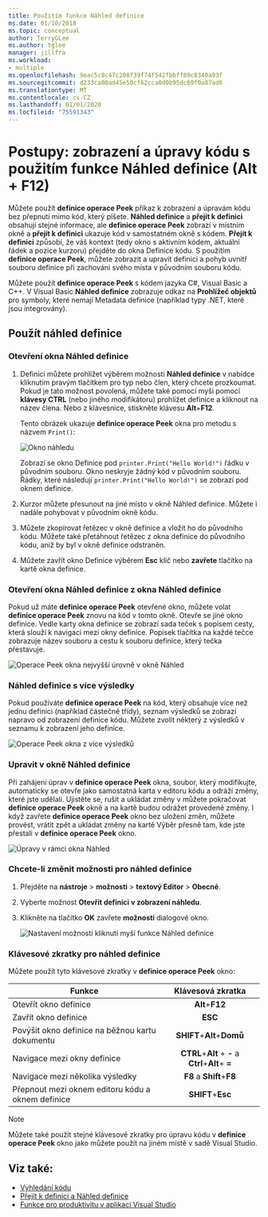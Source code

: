 ```yaml
---
title: Použitím funkce Náhled definice
ms.date: 01/10/2018
ms.topic: conceptual
author: TerryGLee
ms.author: tglee
manager: jillfra
ms.workload:
- multiple
ms.openlocfilehash: 9eac5c8c47c208f39f74f542fbbff89c8340a93f
ms.sourcegitcommit: d233ca00ad45e50cf62cca0d0b95dc69f0a87ad6
ms.translationtype: MT
ms.contentlocale: cs-CZ
ms.lasthandoff: 01/01/2020
ms.locfileid: "75591343"
---
```

# <a name="how-to-view-and-edit-code-by-using-peek-definition-altf12"></a>Postupy: zobrazení a úpravy kódu s použitím funkce Náhled definice (Alt + F12)

Můžete použít **definice operace Peek** příkaz k zobrazení a úpravám kódu bez přepnutí mimo kód, který píšete. **Náhled definice** a **přejít k definici** obsahují stejné informace, ale **definice operace Peek** zobrazí v místním okně a **přejít k definici** ukazuje kód v samostatném okně s kódem. **Přejít k definici** způsobí, že váš kontext (tedy okno s aktivním kódem, aktuální řádek a pozice kurzoru) přejděte do okna Definice kódu. S použitím **definice operace Peek**, můžete zobrazit a upravit definici a pohyb uvnitř souboru definice při zachování svého místa v původním souboru kódu.

Můžete použít **definice operace Peek** s kódem jazyka C#, Visual Basic a C++. V Visual Basic **Náhled definice** zobrazuje odkaz na **Prohlížeč objektů** pro symboly, které nemají Metadata definice (například typy .NET, které jsou integrovány).

## <a name="use-peek-definition"></a>Použít náhled definice

### <a name="open-a-peek-definition-window"></a>Otevření okna Náhled definice

1. Definici můžete prohlížet výběrem možnosti **Náhled definice** v nabídce kliknutím pravým tlačítkem pro typ nebo člen, který chcete prozkoumat. Pokud je tato možnost povolená, můžete také pomocí myši pomocí **klávesy CTRL** (nebo jiného modifikátoru) prohlížet definice a kliknout na název člena. Nebo z klávesnice, stiskněte klávesu **Alt**+**F12**.

     Tento obrázek ukazuje **definice operace Peek** okna pro metodu s názvem `Print()`:

     ![Okno náhledu](../ide/media/peekwindow.png)

     Zobrazí se okno Definice pod `printer.Print("Hello World!")` řádku v původním souboru. Okno neskryje žádný kód v původním souboru. Řádky, které následují `printer.Print("Hello World!")` se zobrazí pod oknem definice.

1. Kurzor můžete přesunout na jiné místo v okně Náhled definice. Můžete i nadále pohybovat v původním okně kódu.

1. Můžete zkopírovat řetězec v okně definice a vložit ho do původního kódu. Můžete také přetáhnout řetězec z okna definice do původního kódu, aniž by byl v okně definice odstraněn.

1. Můžete zavřít okno Definice výběrem **Esc** klíč nebo **zavřete** tlačítko na kartě okna definice.

### <a name="open-a-peek-definition-window-from-within-a-peek-definition-window"></a>Otevření okna Náhled definice z okna Náhled definice

Pokud už máte **definice operace Peek** otevřené okno, můžete volat **definice operace Peek** znovu na kód v tomto okně. Otevře se jiné okno definice. Vedle karty okna definice se zobrazí sada teček s popisem cesty, která slouží k navigaci mezi okny definice. Popisek tlačítka na každé tečce zobrazuje název souboru a cestu k souboru definice, který tečka přestavuje.

   ![Operace Peek okna nejvyšší úrovně v okně Náhled](../ide/media/peekwithinpeek.png)

### <a name="peek-definition-with-multiple-results"></a>Náhled definice s více výsledky

Pokud používáte **definice operace Peek** na kód, který obsahuje více než jednu definici (například částečné třídy), seznam výsledků se zobrazí napravo od zobrazení definice kódu. Můžete zvolit některý z výsledků v seznamu k zobrazení jeho definice.

   ![Operace Peek okna z více výsledků](../ide/media/peekmultiple.png)

### <a name="edit-inside-the-peek-definition-window"></a>Upravit v okně Náhled definice

Při zahájení úprav v **definice operace Peek** okna, soubor, který modifikujte, automaticky se otevře jako samostatná karta v editoru kódu a odráží změny, které jste udělali. Ujistěte se, rušit a ukládat změny v můžete pokračovat **definice operace Peek** okně a na kartě budou odrážet provedené změny. I když zavřete **definice operace Peek** okno bez uložení změn, můžete provést, vrátit zpět a ukládat změny na kartě Výběr přesně tam, kde jste přestali v **definice operace Peek** okno.

   ![Úpravy v rámci okna Náhled](../ide/media/peekedit.png)

### <a name="to-change-options-for-peek-definition"></a>Chcete-li změnit možnosti pro náhled definice

1. Přejděte na **nástroje** > **možnosti** > **textový Editor** > **Obecné**.

1. Vyberte možnost **Otevřít definici v zobrazení náhledu**.

1. Klikněte na tlačítko **OK** zavřete **možnosti** dialogové okno.

   ![Nastavení možnosti kliknutí myší funkce Náhled definice](../ide/media/editor_options_peek_view.png)

### <a name="keyboard-shortcuts-for-peek-definition"></a>Klávesové zkratky pro náhled definice

Můžete použít tyto klávesové zkratky v **definice operace Peek** okno:

|Funkce|Klávesová zkratka|
|-------------------|:-----------------------:|
|Otevřít okno definice|**Alt**+**F12**|
|Zavřít okno definice|**ESC**|
|Povýšit okno definice na běžnou kartu dokumentu|**SHIFT**+**Alt**+**Domů**|
|Navigace mezi okny definice|**CTRL**+**Alt** + **-** a **Ctrl**+**Alt**+ **=**|
|Navigace mezi několika výsledky|**F8** a **Shift**+**F8**|
|Přepnout mezi oknem editoru kódu a oknem definice|**SHIFT**+**Esc**|

> [!NOTE]
> Můžete také použít stejné klávesové zkratky pro úpravu kódu v **definice operace Peek** okno jako můžete použít na jiném místě v sadě Visual Studio.

## <a name="see-also"></a>Viz také:

- [Vyhledání kódu](../ide/navigating-code.md)
- [Přejít k definici a Náhled definice](../ide/go-to-and-peek-definition.md)
- [Funkce pro produktivitu v aplikaci Visual Studio](../ide/productivity-features.md)
